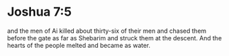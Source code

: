 # Joshua 7:5

and the men of Ai killed about thirty-six of their men and chased them before the gate as far as Shebarim and struck them at the descent. And the hearts of the people melted and became as water.
